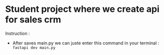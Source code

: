 # Student project where we create api for sales crm

Instruction :
- After saves main.py we can juste enter this command in your terminal :
``` fastapi dev main.py```
